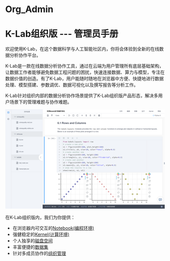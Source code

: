 # Org_Admin
# K-Lab组织版 --- 管理员手册

欢迎使用K-Lab，在这个数据科学与人工智能社区内，你将会体验到全新的在线数据分析协作平台。

K-Lab是一款在线数据分析协作工具，通过在云端为用户管理所有底层基础架构，让数据工作者能够避免数据工程问题的困扰，快速连接数据、算力与模型，专注在数据价值的创造。有了K-Lab，用户能随时随地在浏览器中方便、快捷地进行数据处理、模型搭建、参数调优、数据可视化以及撰写报告等分析工作。

K-Lab针对组织内部的数据分析协作场景提供了K-Lab组织版产品形态，解决多用户场景下的管理难题与协作难题。

![image description](image/overview.png) 

在K-Lab组织版内，我们为你提供：

* 在浏览器内可交互的[Notebook(编程环境)](ch1/chapter1.md)
* 强健稳定的[Kernel(计算环境)](ch2/chapter2.md)
* 个人独享的[磁盘空间](ch3/chapter3.md)
* 丰富便捷的[数据集](ch4/chapter4.md)
* 针对多成员协作的[组织管理](ch7/chapter.md)
